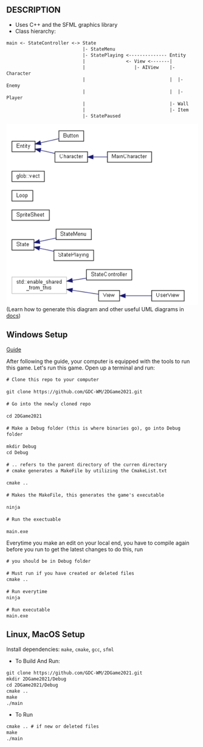 ## DESCRIPTION

- Uses C++ and the SFML graphics library
- Class hierarchy:

```
main <- StateController <-> State
                            |- StateMenu
                            |- StatePlaying <-------------- Entity
                            |               <- View <-------|
                            |                  |- AIView    |- Character
                            |                               |  |- Enemy
                            |                               |  |- Player
                            |                               |- Wall
                            |                               |- Item
                            |- StatePaused
```

![Class Hierarchy](docs/class_hierarchy.png)
(Learn how to generate this diagram and other useful UML diagrams in [docs](https://github.com/GDC-WM/2DGame2021/tree/main/docs))

## Windows Setup

[Guide](https://dolomite-scale-0eb.notion.site/Cmake-SFML-on-windows-18e1d0634d774f31898aa5ceded4e24f)

After following the guide, your computer is equipped with the tools
to run this game. Let's run this game. Open up a terminal and run:

```shell
# Clone this repo to your computer

git clone https://github.com/GDC-WM/2DGame2021.git

# Go into the newly cloned repo

cd 2DGame2021

# Make a Debug folder (this is where binaries go), go into Debug folder

mkdir Debug
cd Debug

# .. refers to the parent directory of the curren directory
# cmake generates a MakeFile by utilizing the CmakeList.txt

cmake ..

# Makes the MakeFile, this generates the game's executable

ninja

# Run the exectuable

main.exe
```

Everytime you make an edit on your local end, you have to compile again before
you run to get the latest changes to do this, run

```shell
# you should be in Debug folder

# Must run if you have created or deleted files
cmake ..

# Run everytime
ninja

# Run executable
main.exe

```

## Linux, MacOS Setup

Install dependencies: `make`, `cmake`, `gcc`, `sfml`

- To Build And Run:

```shell
git clone https://github.com/GDC-WM/2DGame2021.git
mkdir 2DGame2021/Debug
cd 2DGame2021/Debug
cmake ..
make
./main
```

- To Run

```shell
cmake .. # if new or deleted files
make
./main
```
